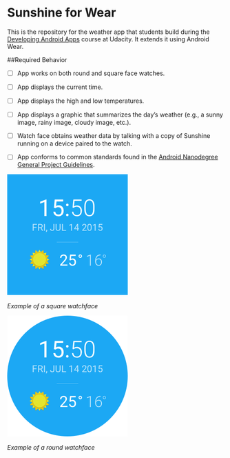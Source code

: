 # Sunshine for Wear

This is the repository for the weather app that students build during the [Developing Android Apps](https://www.udacity.com/course/new-android-fundamentals--ud851) course at Udacity. It extends it using Android Wear.

##Required Behavior

* [ ] App works on both round and square face watches.

* [ ] App displays the current time.

* [ ] App displays the high and low temperatures.

* [ ] App displays a graphic that summarizes the day’s weather (e.g., a sunny image, rainy image, cloudy image, etc.).

* [ ] Watch face obtains weather data by talking with a copy of Sunshine running on a device paired to the watch.

* [ ] App conforms to common standards found in the [Android Nanodegree General Project Guidelines](http://udacity.github.io/android-nanodegree-guidelines/core.html).

![square watchface](square_example.png)

*Example of a square watchface*

![round watchface](round_example.png)

*Example of a round watchface*